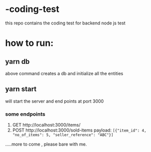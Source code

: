# -coding-test
this repo contains the coding test for  backend node js test
# how to run:

## yarn db
above command creates a db and initialize all the entities

## yarn start
will start the server and end points at port 3000

### some endpoints

1) GET http://localhost:3000/items/
2) POST http://localhost:3000/sold-items
payload: `[{"item_id": 4, "no_of_items": 5, "seller_reference": "ABC"}]`

.....more to come , please bare with me.
